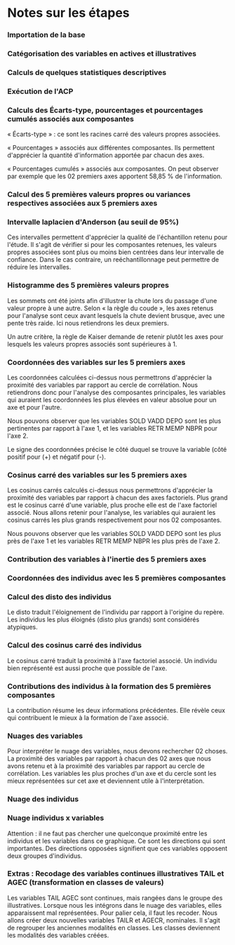 # Notes sur les étapes 

### Importation de la base

### Catégorisation des variables en actives et illustratives

### Calculs de quelques statistiques descriptives

### Exécution de l&#39;ACP

### Calculs des Écarts-type, pourcentages et pourcentages cumulés associés aux composantes

« Écarts-type » : ce sont les racines carré des valeurs propres associées.

« Pourcentages » associés aux différentes composantes. Ils permettent d&#39;apprécier la quantité d&#39;information apportée par chacun 
des axes.

« Pourcentages cumulés » associés aux composantes. On peut observer par exemple que les 02 premiers axes apportent 58,85 % de l&#39;information.

### Calcul des 5 premières valeurs propres ou variances respectives associées aux 5 premiers axes

### Intervalle laplacien d&#39;Anderson (au seuil de 95%)

Ces intervalles permettent d&#39;apprécier la qualité de l&#39;échantillon retenu pour l&#39;étude. Il s&#39;agit de vérifier si pour les composantes retenues, les valeurs propres associées sont plus ou moins bien centrées dans leur intervalle de confiance. Dans le cas contraire, un reéchantillonnage peut permettre de réduire les intervalles.

### Histogramme des 5 premières valeurs propres

Les sommets ont été joints afin d&#39;illustrer la chute lors du passage d&#39;une valeur propre à une autre.  Selon « la règle du coude », les axes retenus pour l&#39;analyse sont ceux avant lesquels la chute devient brusque, avec une pente très raide. Ici nous retiendrons les deux premiers.

Un autre critère, la règle de Kaiser demande de retenir plutôt les axes pour lesquels les valeurs propres associés sont supérieures à 1.

### Coordonnées des variables sur les 5 premiers axes

Les coordonnées calculées ci-dessus nous permettrons d&#39;apprécier la proximité des variables par rapport au cercle de corrélation. Nous retiendrons donc pour l&#39;analyse des composantes principales, les variables qui auraient les coordonnées les plus élevées en valeur absolue pour un axe et pour l&#39;autre.

Nous pouvons observer que les variables SOLD VADD DEPO sont les plus pertinentes par rapport à l&#39;axe 1, et les variables RETR MEMP NBPR pour l&#39;axe 2.

Le signe des coordonnées précise le côté duquel se trouve la variable (côté positif pour (+) et négatif pour (-).

### Cosinus carré des variables sur les 5 premiers axes

Les cosinus carrés calculés ci-dessus nous permettrons d&#39;apprécier la proximité des variables par rapport à chacun des axes factoriels. Plus grand est le cosinus carré d&#39;une variable, plus proche elle est de l&#39;axe factoriel associé. Nous allons retenir pour l&#39;analyse, les variables qui auraient les cosinus carrés les plus grands respectivement pour nos 02 composantes.

Nous pouvons observer que les variables SOLD VADD DEPO sont les plus près de l&#39;axe 1 et les variables RETR MEMP NBPR les plus près de l&#39;axe 2.

### Contribution des variables à l&#39;inertie des 5 premiers axes

### Coordonnées des individus avec les 5 premières composantes

### Calcul des disto des individus

Le disto traduit l&#39;éloignement de l&#39;individu par rapport à l&#39;origine du repère. Les individus les plus éloignés (disto plus grands) sont considérés atypiques.

### Calcul des cosinus carré des individus

Le cosinus carré traduit la proximité à l&#39;axe factoriel associé. Un individu bien représenté est aussi proche que possible de l&#39;axe.

### Contributions des individus à la formation des 5 premières composantes

La contribution résume les deux informations précédentes. Elle révèle ceux qui contribuent le mieux à la formation de l&#39;axe associé.

### Nuages des variables

Pour interpréter le nuage des variables, nous devons rechercher 02 choses. La proximité des variables par rapport à chacun des 02 axes que nous avons retenu et à la proximité des variables par rapport au cercle de corrélation.  Les variables les plus proches d&#39;un axe et du cercle sont les mieux représentées sur cet axe et deviennent utile à l&#39;interprétation.

### Nuage des individus

### Nuage individus x variables

Attention : il ne faut pas chercher une quelconque proximité entre les individus et les variables dans ce graphique. Ce sont les directions qui sont importantes. Des directions opposées signifient que ces variables opposent deux groupes d&#39;individus.

### Extras : Recodage des variables continues illustratives TAIL et AGEC (transformation en classes de valeurs)

Les variables TAIL AGEC sont continues, mais rangées dans le groupe des illustratives. Lorsque nous les intégrons dans le nuage des variables, elles apparaissent mal représentées. Pour palier cela, il faut les recoder. Nous allons créer deux nouvelles variables TAILR et AGECR, nominales. Il s&#39;agit de regrouper les anciennes modalités en classes. Les classes deviennent les modalités des variables créées.
